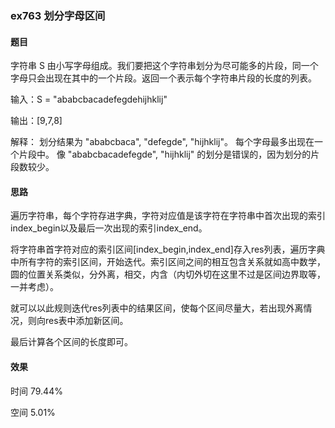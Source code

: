 ### ex763 划分字母区间

#### 题目

字符串 S 由小写字母组成。我们要把这个字符串划分为尽可能多的片段，同一个字母只会出现在其中的一个片段。返回一个表示每个字符串片段的长度的列表。


输入：S = "ababcbacadefegdehijhklij"

输出：[9,7,8]

解释：
划分结果为 "ababcbaca", "defegde", "hijhklij"。
每个字母最多出现在一个片段中。
像 "ababcbacadefegde", "hijhklij" 的划分是错误的，因为划分的片段数较少。
 
#### 思路

遍历字符串，每个字符存进字典，字符对应值是该字符在字符串中首次出现的索引index_begin以及最后一次出现的索引index_end。

将字符串首字符对应的索引区间[index_begin,index_end]存入res列表，遍历字典中所有字符的索引区间，开始迭代。索引区间之间的相互包含关系就如高中数学，圆的位置关系类似，分外离，相交，内含（内切外切在这里不过是区间边界取等，一并考虑）。

就可以以此规则迭代res列表中的结果区间，使每个区间尽量大，若出现外离情况，则向res表中添加新区间。

最后计算各个区间的长度即可。

#### 效果

时间 79.44%

空间 5.01%



